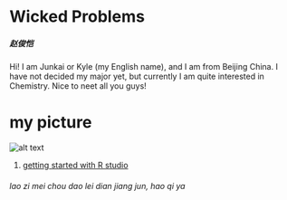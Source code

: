 # Wicked Problems
##### 赵俊恺
Hi! I am Junkai or Kyle (my English name), and I am from Beijing China. I have not decided my major yet, but currently I am quite interested in Chemistry. Nice to neet all you guys!
# my picture 
![alt text](http://5b0988e595225.cdn.sohucs.com/images/20171122/d63ec3adb4404b0398192210543b0726.jpeg)

1. [getting started with R studio](https://raw.githubusercontent.com/zhaojunkai2001/Wicked_Problems/main/getting%20started%20with%20r.png)
###### lao zi mei chou dao lei dian jiang jun, hao qi ya 



